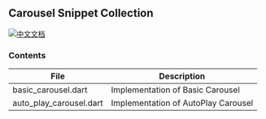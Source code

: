 ## Carousel Snippet Collection

[![中文文档](https://img.shields.io/badge/文档-中文-blue?style=flat-square)](README_ZH.md)

### Contents
| File           |  Description       |
|---------------|----------------------|
| basic_carousel.dart | Implementation of Basic Carousel     |
| auto_play_carousel.dart | Implementation of AutoPlay Carousel    |
